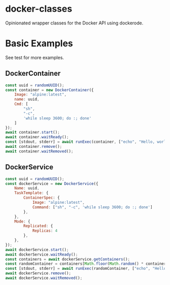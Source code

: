 # docker-classes
Opinionated wrapper classes for the Docker API using dockerode.  

# Basic Examples

See test for more examples.
## DockerContainer

```javascript
const uuid = randomUUID();
const container = new DockerContainer({
    Image: "alpine:latest",
    name: uuid,
    Cmd: [
        "sh",
        "-c",
        'while sleep 3600; do :; done'
    ]
});
await container.start();
await container.waitReady();
const [stdout, stderr] = await runExec(container, ["echo", "Hello, world!"]);
await container.remove();
await container.waitRemoved();
```

## DockerService

```javascript
const uuid = randomUUID();
const dockerService = new DockerService({
    Name: uuid,
    TaskTemplate: {
        ContainerSpec: {
            Image: "alpine:latest",
            Command: ["sh", "-c", 'while sleep 3600; do :; done']
        },
    },
    Mode: {
        Replicated: {
            Replicas: 4
        },
    },
});
await dockerService.start();
await dockerService.waitReady();
const containers = await dockerService.getContainers();
const randomContainer = containers[Math.floor(Math.random() * containers.length)];
const [stdout, stderr] = await runExec(randomContainer, ["echo", "Hello, world!"]);
await dockerService.remove();
await dockerService.waitRemoved();
```

